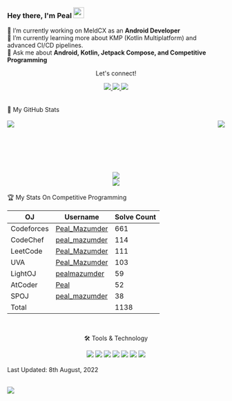 ### Hey there, I'm  Peal <img src="https://media.giphy.com/media/hvRJCLFzcasrR4ia7z/giphy.gif" height="25px" width="25px">
🔭 I’m currently working on MeldCX as an **Android Developer**
<br>
🌱 I’m currently learning more about KMP (Kotlin Multiplatform) and advanced CI/CD pipelines.
<br>
💬 Ask me about **Android, Kotlin, Jetpack Compose, and Competitive Programming**
<br>

<div align="center">
<p align="center">Let's connect!</p>

<a href="https://www.linkedin.com/in/peal-mazumder-364595158/">
    <img src="https://img.shields.io/badge/linkedin-%230077B5.svg?&style=for-the-badge&logo=linkedin&logoColor=white" />
</a>
<a href="https://www.facebook.com/peal.mazumder1/">
    <img src="https://img.shields.io/badge/Facebook-1877F2?style=for-the-badge&logo=facebook&logoColor=white" />
</a>
<a href="https://stackoverflow.com/users/8866371/peal-mazumder">
    <img src="https://img.shields.io/badge/Stack_Overflow-FE7A16?style=for-the-badge&logo=stack-overflow&logoColor=white" />
</a>
</div>
<br>

<br>
<summary>📝 My GitHub Stats</summary>
<br>
<div align="center">
  <img align="left" src="https://github-readme-stats.vercel.app/api?username=PealMazumder&theme=gotham" />
  <img align="right" src="https://github-readme-stats.vercel.app/api/top-langs/?username=PealMazumder&layout=compact&theme=gotham" />
</div>
<br><br><br><br><br><br><br> <div align="center">
  <img src="https://streak-stats.demolab.com/?user=PealMazumder&theme=gotham" />
</div>
<div align="center">
  <img src="https://github-profile-trophy.vercel.app/?username=PealMazumder&theme=gotham&row=1&margin-w=15&margin-h=15" />
</div>

<br>
🏆 My Stats On Competitive Programming

| OJ | Username | Solve Count |
| -- | -------- | ----------- |
| Codeforces | [Peal_Mazumder](https://codeforces.com/profile/Peal_Mazumder) | 661 |
| CodeChef | [peal_mazumder](https://www.codechef.com/users/peal_mazumder) | 114 |
| LeetCode | [Peal_Mazumder](https://leetcode.com/Peal_Mazumder/) | 111 |
| UVA | [Peal_Mazumder](https://uhunt.onlinejudge.org/id/919690) | 103 |
| LightOJ | [pealmazumder](https://lightoj.com/user/pealmazumder) | 59 | 
| AtCoder | [Peal](https://atcoder.jp/users/Peal) | 52 |
| SPOJ | [peal_mazumder](https://www.spoj.com/users/peal_mazumder/) | 38 | 
| Total | | 1138 |
<br>

<div align="center">
<p align="center">🛠 Tools & Technology</p>

<img src="https://img.shields.io/badge/Android-3DDC84?style=for-the-badge&logo=android&logoColor=white" />
<img src="https://img.shields.io/badge/Kotlin-02569B?style=for-the-badge&logo=kotlin&logoColor=white" />
<img src="https://img.shields.io/badge/Jetpack%20Compose-4285F4?style=for-the-badge&logo=jetpackcompose&logoColor=white" />
<img src="https://img.shields.io/badge/Java-ED8B00?style=for-the-badge&logo=openjdk&logoColor=white" />
<img src="https://img.shields.io/badge/Dart-000066?style=for-the-badge&logo=dart&logoColor=white" />
<img src="https://img.shields.io/badge/C++-02569B?style=for-the-badge&logo=c%2B%2B&logoColor=white" />
<img src="https://img.shields.io/badge/Git-F05032?style=for-the-badge&logo=git&logoColor=white" />

</div>

<br>
Last Updated: 8th August, 2022
<br>
<br>

![](https://visitor-badge.glitch.me/badge?page_id=PealMazumder.PealMazumder)
